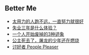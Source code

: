 <div class="contents">

## Better Me
* [太用力的人跑不远，一直努力就很好](/articles/it_is_good_to_keep_trying)
* [失业三年是什么体验？](/articles/3_year_of_unemployment_experience)
* [一个人开始废掉的3种迹象](/articles/three_signs_of_decadence)
* [公主死去了，屠龙的少年还在燃烧](/articles/to_be_a_better_man)
* [讨好者 People Pleaser](/articles/people_pleaser)

</div>